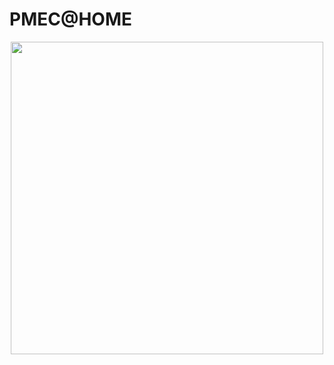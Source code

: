 # PMEC@HOME

<div align="center">
  <img src="https://github.com/Pequi-Mecanico-Home/.github/blob/master/profile/assembly_misckal-v27.gif?raw=true" width="500"/>
</div>

